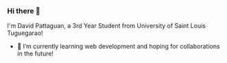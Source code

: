 ### Hi there 👋
I'm David Pattaguan, a 3rd Year Student from University of Saint Louis Tuguegarao!


<!--**davidpattaguan/davidpattaguan** is a ✨ _special_ ✨ repository because its `README.md` (this file) appears on your GitHub profile.-->

- 🌱 I’m currently learning web development and hoping for collaborations in the future!


